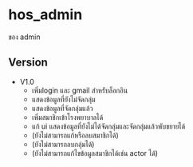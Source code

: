 # hos_admin

ของ admin

## Version

- V1.0
    - เพิ่มlogin และ gmail สำหรับล็อกอิน
    - แสดงข้อมูลที่ยังไม่จัดกลุ่ม
    - แสดงข้อมูลที่จัดกลุ่มแล้ว
    - เพิ่มสมาชิกเข้าโรงพยาบาลได้
    - แก้ ui แสดงข้อมูลที่ยังไม่ได้จัดกลุ่มและจัดกลุ่มแล้วพับขยายได้
    - (ยังไม่สามารถแก้หรือลบสมาชิกได้)
    - (ยังไม่สามารถลบกลุ่มได้)
    - (ยังไม่สามารถแก้ไขข้อมูลสมาชิกได้เช่น actor ได้)




